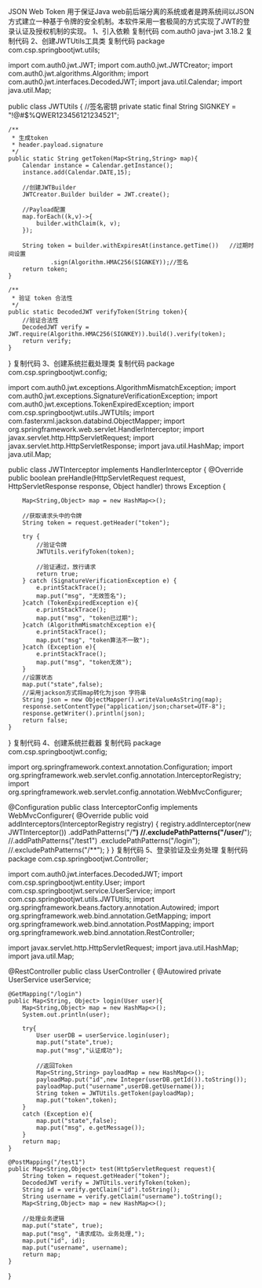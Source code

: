 JSON Web Token 用于保证Java web前后端分离的系统或者是跨系统间以JSON方式建立一种基于令牌的安全机制。本软件采用一套极简的方式实现了JWT的登录认证及授权机制的实现。
1、引入依赖
复制代码
        <!--引入jwt-->
        <dependency>
            <groupId>com.auth0</groupId>
            <artifactId>java-jwt</artifactId>
            <version>3.18.2</version>
        </dependency>
复制代码
2、创建JWTUtils工具类
复制代码
package com.csp.springbootjwt.utils;

import com.auth0.jwt.JWT;
import com.auth0.jwt.JWTCreator;
import com.auth0.jwt.algorithms.Algorithm;
import com.auth0.jwt.interfaces.DecodedJWT;
import java.util.Calendar;
import java.util.Map;

public class JWTUtils {
    //签名密钥
    private static final String SIGNKEY = "!@#$%QWER123456121234521";

    /**
     * 生成token
     * header.payload.signature
     */
    public static String getToken(Map<String,String> map){
        Calendar instance = Calendar.getInstance();
        instance.add(Calendar.DATE,15);

        //创建JWTBuilder
        JWTCreator.Builder builder = JWT.create();

        //Payload配置
        map.forEach((k,v)->{
            builder.withClaim(k, v);
        });

        String token = builder.withExpiresAt(instance.getTime())   //过期时间设置
                .sign(Algorithm.HMAC256(SIGNKEY));//签名
        return token;
    }

    /**
     * 验证 token 合法性
     */
    public static DecodedJWT verifyToken(String token){
        //验证合法性
        DecodedJWT verify = JWT.require(Algorithm.HMAC256(SIGNKEY)).build().verify(token);
        return verify;
    }
}
复制代码
 3、创建系统拦截处理类
复制代码
package com.csp.springbootjwt.config;

import com.auth0.jwt.exceptions.AlgorithmMismatchException;
import com.auth0.jwt.exceptions.SignatureVerificationException;
import com.auth0.jwt.exceptions.TokenExpiredException;
import com.csp.springbootjwt.utils.JWTUtils;
import com.fasterxml.jackson.databind.ObjectMapper;
import org.springframework.web.servlet.HandlerInterceptor;
import javax.servlet.http.HttpServletRequest;
import javax.servlet.http.HttpServletResponse;
import java.util.HashMap;
import java.util.Map;

public class JWTInterceptor implements HandlerInterceptor {
    @Override
    public boolean preHandle(HttpServletRequest request, HttpServletResponse response, Object handler) throws Exception {

        Map<String,Object> map = new HashMap<>();

        //获取请求头中的令牌
        String token = request.getHeader("token");

        try {
            //验证令牌
            JWTUtils.verifyToken(token);

            //验证通过，放行请求
            return true;
        } catch (SignatureVerificationException e) {
            e.printStackTrace();
            map.put("msg", "无效签名");
        }catch (TokenExpiredException e){
            e.printStackTrace();
            map.put("msg", "token已过期");
        }catch (AlgorithmMismatchException e){
            e.printStackTrace();
            map.put("msg", "token算法不一致");
        }catch (Exception e){
            e.printStackTrace();
            map.put("msg", "token无效");
        }
        //设置状态
        map.put("state",false);
        //采用jackson方式将map转化为json 字符串
        String json = new ObjectMapper().writeValueAsString(map);
        response.setContentType("application/json;charset=UTF-8");
        response.getWriter().println(json);
        return false;
    }
}
复制代码
4、创建系统拦截器
复制代码
package com.csp.springbootjwt.config;

import org.springframework.context.annotation.Configuration;
import org.springframework.web.servlet.config.annotation.InterceptorRegistry;
import org.springframework.web.servlet.config.annotation.WebMvcConfigurer;

@Configuration
public class InterceptorConfig implements WebMvcConfigurer{
    @Override
    public void addInterceptors(InterceptorRegistry registry) {
        registry.addInterceptor(new JWTInterceptor())
        .addPathPatterns("/**")
        //.excludePathPatterns("/user/**");
        //.addPathPatterns("/test1")
        .excludePathPatterns("/login");
        //.excludePathPatterns("/**");
    }
}
复制代码
5、登录验证及业务处理
复制代码
package com.csp.springbootjwt.Controller;


import com.auth0.jwt.interfaces.DecodedJWT;
import com.csp.springbootjwt.entity.User;
import com.csp.springbootjwt.service.UserService;
import com.csp.springbootjwt.utils.JWTUtils;
import org.springframework.beans.factory.annotation.Autowired;
import org.springframework.web.bind.annotation.GetMapping;
import org.springframework.web.bind.annotation.PostMapping;
import org.springframework.web.bind.annotation.RestController;

import javax.servlet.http.HttpServletRequest;
import java.util.HashMap;
import java.util.Map;

@RestController
public class UserController {
    @Autowired
    private UserService userService;

    @GetMapping("/login")
    public Map<String, Object> login(User user){
        Map<String,Object> map = new HashMap<>();
        System.out.println(user);

        try{
            User userDB = userService.login(user);
            map.put("state",true);
            map.put("msg","认证成功");

            //返回Token
            Map<String,String> payloadMap = new HashMap<>();
            payloadMap.put("id",new Integer(userDB.getId()).toString());
            payloadMap.put("username",userDB.getUsername());
            String token = JWTUtils.getToken(payloadMap);
            map.put("token",token);
        }
        catch (Exception e){
            map.put("state",false);
            map.put("msg", e.getMessage());
        }
        return map;
    }

    @PostMapping("/test1")
    public Map<String,Object> test(HttpServletRequest request){
        String token = request.getHeader("token");
        DecodedJWT verify = JWTUtils.verifyToken(token);
        String id = verify.getClaim("id").toString();
        String username = verify.getClaim("username").toString();
        Map<String,Object> map = new HashMap<>();

        //处理业务逻辑
        map.put("state", true);
        map.put("msg", "请求成功。业务处理,");
        map.put("id", id);
        map.put("username", username);
        return map;
    }
}
